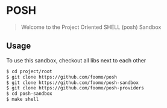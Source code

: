 # POSH

> Welcome to the Project Oriented SHELL (posh) Sandbox

## Usage

To use this sandbox, checkout all libs next to each other

```bash
$ cd project/root
$ git clone https://github.com/foomo/posh
$ git clone https://github.com/foomo/posh-sandbox
$ git clone https://github.com/foomo/posh-providers
$ cd posh-sandbox
$ make shell
```
